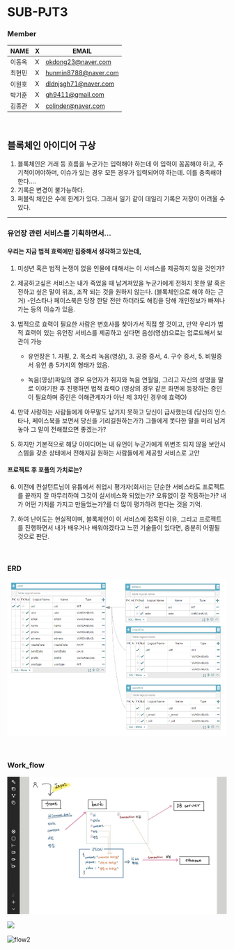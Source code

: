# SUB-PJT3


### Member

| NAME   | X    | EMAIL                |
| ------ | ---- | -------------------- |
| 이동옥 | X    | okdong23@naver.com   |
| 최현민 | X    | hunmin8788@naver.com |
| 이원호 | X    | dldnjsgh71@naver.com |
| 박기훈 | X    | gh9411@gmail.com     |
| 김종관 | X    | colinder@naver.com   |

​      		

## 블록체인 아이디어 구상

1. 블록체인은 거래 등 흐름을 누군가는 입력해야 하는데 
    이 입력이 꼼꼼해야 하고, 주기적이어야하며, 이슈가 있는 경우 모든 경우가 입력되어야 하는데.
    이를 충족해야 한다....
2. 기록은 변경이 불가능하다.
3. 퍼블릭 체인은 수에 한계가 있다. 그래서 일기 같이 데일리 기록은 저장이 어려울 수 있다. 





----------------------------------------------------------------------------------------------------------------------------------------------------------------

### 유언장 관련 서비스를 기획하면서...

#### 우리는 지금 법적 효력에만 집중해서 생각하고 있는데,

1. 미성년 혹은 법적 논쟁이 없을 인물에 대해서는 이 서비스를 제공하지 않을 것인가?

2. 제공하고싶은 서비스는 내가 죽었을 때 남겨져있을 누군가에게 전하지 못한 말 혹은 전하고 싶은 말이 위조, 조작 되는 것을 원하지 않는다. (블록체인으로 해야 하는 근거)
   	-인스타나 페이스북은 당장 한달 전만 하더라도 해킹을 당해 개인정보가 빠져나가는 등의 이슈가 있음.

3. 법적으로 효력이 필요한 사람은 변호사를 찾아가서 직접 할 것이고, 만약 우리가 법적 효력이 있는 유언장 서비스를 제공하고 싶다면 음성(영상)으로는 업로드해서 보관이 가능

      - 유언장은 1. 자필, 2. 목소리 녹음(영상), 3. 공증 증서, 4. 구수 증서, 5. 비밀증서 유언  총 5가지의 형태가 있음.

      - 녹음(영상)파일의 경우 유언자가 취지와 녹음 연월일, 그리고 자신의 성명을 말로 이야기한 후 진행하면 법적 효력O 
        (영상의 경우 같은 화면에 등장하는 증인이 필요하며 증인은 이해관계자가 아닌 제 3자인 경우에 효력O)

4. 만약 사랑하는 사람들에게 아무말도 남기지 못하고 당신이 급사했는데 (당신의 인스타나, 페이스북을 보면서 당신을 기리길원하는가?)
         그들에게 못다한 말을 미리 남겨놓아 그 말이 전해졌으면 좋겠는가?

5. 하지만 기본적으로 해당 아이디어는 내 유언이 누군가에게 위변조 되지 않을 보안시스템을 갖춘 상태에서 전해지길 원하는 사람들에게 제공할 서비스로 고안



#### 프로젝트 후 포폴의 가치로는?

6. 이전에 컨설턴트님이 유튭에서 취업시 평가자(회사)는 단순한 서비스라도 프로젝트를 끝까지 잘 마무리하여 그것이 실서비스화 되었는가? 오류없이 잘 작동하는가?
         내가 어떤 가치를 가지고 만들었는가?를 더 많이 평가하려 한다는 것을 기억. 

7. 하여 난이도는 현실적이며, 블록체인이 이 서비스에 접목된 이유, 그리고 프로젝트를 진행하면서 내가 배우거나 배워야겠다고 느낀 기술들이 있다면,  충분히 어필될 것으로 판단.
        ​    	

     ​					

### ERD

<img src="/assets/ERD.jpg" width="auto"></img>


​		

### Work_flow

<img src="/assets/User_flow_input.jpg" width="auto"></img>

<img src="/assets/User_flow_search.jpg" width="auto"></img>

<img src="/assets/User_flow_deliver.jpg" width="auto" alt="flow2"></img>
